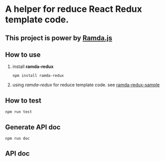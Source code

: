# A helper for reduce React Redux template code.

## This project is power by [**Ramda.js**](http://ramdajs.com/)

## How to use

1. install **ramda-redux**

    `npm install ramda-redux`

2. using *ramda-redux* for reduce template code.
    see [ramda-redux-sample](https://github.com/jituanlin/ramda-redux-sample)

## How to test

`npm run test`

## Generate API doc

`npm run doc`

## API doc
